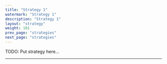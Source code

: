 ```yaml
---
title: "Strategy 1"
watermark: "Strategy 1"
description: "Strategy 1"
layout: "strategy"
weight: 101
prev_page: "strategies"
next_page: "strategies"
---
```


TODO: Put strategy here...

---

